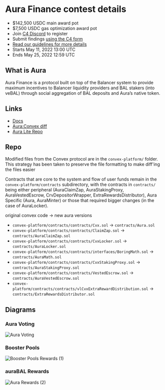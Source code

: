 # Aura Finance contest details

- $142,500 USDC main award pot
- $7,500 USDC gas optimization award pot
- Join [C4 Discord](https://discord.gg/code4rena) to register
- Submit findings [using the C4 form](https://code4rena.com/contests/2022-05-aura-finance-contest/submit)
- [Read our guidelines for more details](https://docs.code4rena.com/roles/wardens)
- Starts May 11, 2022 13:00 UTC
- Ends May 25, 2022 12:59 UTC

## What is Aura

Aura Finance is a protocol built on top of the Balancer system to provide maximum incentives to Balancer liquidity providers and BAL stakers (into veBAL) through social aggregation of BAL deposits and Aura’s native token.

## Links

- [Docs](https://docs.aura.finance/)
- [Aura:Convex diff](https://github.com/aurafinance/convex-platform/pull/23/files?file-filters%5B%5D=.sol&show-viewed-files=true&show-deleted-files=false)
- [Aura Lite Repo](https://github.com/aurafinance/aura-contracts-lite)

## Repo

Modified files from the Convex protocol are in the `convex-platform/` folder. This strategy has been taken to preserve the file formatting to make diff'ing the files easier

Contracts that are core to the system and flow of user funds remain in the `convex-platform/contracts` subdirectory, with the contracts in `contracts/` being either peripheral (AuraClaimZap, AuraStakingProxy, AuraVestedEscrow, CrvDepositorWrapper, ExtraRewardsDistributor), Aura Specific (Aura, AuraMinter) or those that required bigger changes (in the case of AuraLocker).

original convex code -> new aura versions

- `convex-platform/contracts/contracts/Cvx.sol` -> `contracts/Aura.sol`
- `convex-platform/contracts/contracts/ClaimZap.sol` -> `contracts/AuraClaimZap.sol`
- `convex-platform/contracts/contracts/CvxLocker.sol` -> `contracts/AuraLocker.sol`
- `convex-platform/contracts/contracts/interfaces/BoringMath.sol` -> `contracts/AuraMath.sol`
- `convex-platform/contracts/contracts/CvxStakingProxy.sol` -> `contracts/AuraStakingProxy.sol`
- `convex-platform/contracts/contracts/VestedEscrow.sol` -> `contracts/AuraVestedEscrow.sol`
- `convex-platform/contracts/contracts/vlCvxExtraRewardDistribution.sol` -> `contracts/ExtraRewardsDistributor.sol`

## Diagrams

### Aura Voting

![Aura Voting](https://user-images.githubusercontent.com/97352567/167505092-07ddbd56-df97-4cd9-802f-d9387c21cf55.jpg)

### Booster Pools

![Booster Pools Rewards (1)](https://user-images.githubusercontent.com/97352567/167617925-9012308b-9540-4302-8a5f-72a47729bad4.jpg)

### auraBAL Rewards

![Aura Rewards (2)](https://user-images.githubusercontent.com/97352567/167655548-7e3b27c1-fad5-42ee-8796-12a7a013fe70.jpg)


